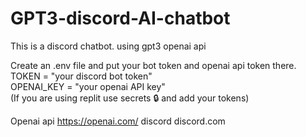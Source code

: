 # GPT3-discord-AI-chatbot
This is a discord chatbot. using gpt3 openai api


Create an .env file and put your bot token and openai api token there.  
TOKEN = "your discord bot token"  
OPENAI_KEY = "your openai API key"  
(If you are using replit use secrets 🔒 and add your tokens)


Openai api https://openai.com/
discord discord.com
